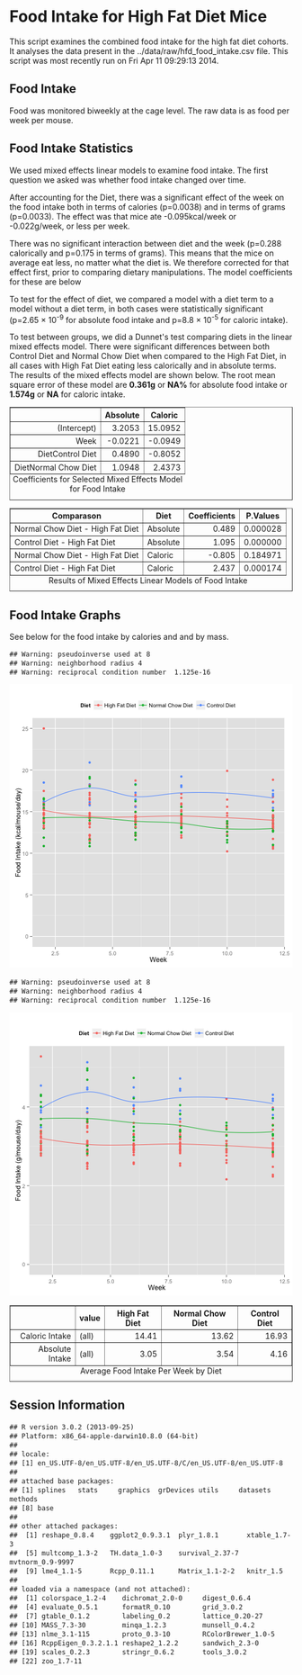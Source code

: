 Food Intake for High Fat Diet Mice
========================================================




This script examines the combined food intake for the high fat diet cohorts.  It analyses the data present in the ../data/raw/hfd_food_intake.csv file.  This script was most recently run on Fri Apr 11 09:29:13 2014.  




Food Intake
-------------

Food was monitored biweekly at the cage level. The raw data is as food per week per mouse. 

Food Intake Statistics
-----------------------

We used mixed effects linear models to examine food intake.  The first question we asked was whether food intake changed over time.




After accounting for the Diet, there was a significant effect of the week on the food intake both in terms of calories (p=0.0038) and in terms of grams (p=0.0033).  The effect was that mice ate -0.095kcal/week or -0.022g/week, or less per week. 

There was no significant interaction between diet and the week (p=0.288 calorically and p=0.175 in terms of grams). This means that the mice on average eat less, no matter what the diet is.  We therefore corrected for that effect first, prior to comparing dietary manipulations.  The model coefficients for these are below

To test for the effect of diet, we compared a model with a diet term to a model without a diet term, in both cases were statistically significant (p=2.65 &times; 10<sup>-9</sup> for absolute food intake and p=8.8 &times; 10<sup>-5</sup> for caloric intake).  

To test between groups, we did a Dunnet's test comparing diets in the linear mixed effects model.  There were significant differences between both Control Diet and Normal Chow Diet when compared to the High Fat Diet, in all cases with High Fat Diet eating less calorically and in absolute terms.  The results of the mixed effects model are shown below.  The root mean square error of these model are **0.361g** or **NA\%** for absolute food intake or **1.574g** or **NA** for caloric intake.

<!-- html table generated in R 3.0.2 by xtable 1.7-3 package -->
<!-- Fri Apr 11 09:29:17 2014 -->
<TABLE border=1>
<CAPTION ALIGN="bottom"> Coefficients for Selected Mixed Effects Model for Food Intake </CAPTION>
<TR> <TH>  </TH> <TH> Absolute </TH> <TH> Caloric </TH>  </TR>
  <TR> <TD align="right"> (Intercept) </TD> <TD align="right"> 3.2053 </TD> <TD align="right"> 15.0952 </TD> </TR>
  <TR> <TD align="right"> Week </TD> <TD align="right"> -0.0221 </TD> <TD align="right"> -0.0949 </TD> </TR>
  <TR> <TD align="right"> DietControl Diet </TD> <TD align="right"> 0.4890 </TD> <TD align="right"> -0.8052 </TD> </TR>
  <TR> <TD align="right"> DietNormal Chow Diet </TD> <TD align="right"> 1.0948 </TD> <TD align="right"> 2.4373 </TD> </TR>
   <A NAME=tab:food-nlme-coefficients></A>
</TABLE>
<!-- html table generated in R 3.0.2 by xtable 1.7-3 package -->
<!-- Fri Apr 11 09:29:17 2014 -->
<TABLE border=1>
<CAPTION ALIGN="bottom"> Results of Mixed Effects Linear Models of Food Intake </CAPTION>
<TR> <TH> Comparason </TH> <TH> Diet </TH> <TH> Coefficients </TH> <TH> P.Values </TH>  </TR>
  <TR> <TD> Normal Chow Diet - High Fat Diet </TD> <TD> Absolute </TD> <TD align="right"> 0.489 </TD> <TD align="right"> 0.000028 </TD> </TR>
  <TR> <TD> Control Diet - High Fat Diet </TD> <TD> Absolute </TD> <TD align="right"> 1.095 </TD> <TD align="right"> 0.000000 </TD> </TR>
  <TR> <TD> Normal Chow Diet - High Fat Diet </TD> <TD> Caloric </TD> <TD align="right"> -0.805 </TD> <TD align="right"> 0.184971 </TD> </TR>
  <TR> <TD> Control Diet - High Fat Diet </TD> <TD> Caloric </TD> <TD align="right"> 2.437 </TD> <TD align="right"> 0.000174 </TD> </TR>
   <A NAME=tab:food-intake-statistics></A>
</TABLE>



Food Intake Graphs
---------------------

See below for the food intake by calories and and by mass.



```
## Warning: pseudoinverse used at 8
## Warning: neighborhood radius 4
## Warning: reciprocal condition number  1.125e-16
```

![plot of chunk food-caloric-weekly](figure/food-caloric-weekly.png) 




```
## Warning: pseudoinverse used at 8
## Warning: neighborhood radius 4
## Warning: reciprocal condition number  1.125e-16
```

![plot of chunk food-abs-weekly](figure/food-abs-weekly.png) 




<!-- html table generated in R 3.0.2 by xtable 1.7-3 package -->
<!-- Fri Apr 11 09:29:18 2014 -->
<TABLE border=1>
<CAPTION ALIGN="bottom"> Average Food Intake Per Week by Diet </CAPTION>
<TR> <TH>  </TH> <TH> value </TH> <TH> High Fat Diet </TH> <TH> Normal Chow Diet </TH> <TH> Control Diet </TH>  </TR>
  <TR> <TD align="right"> Caloric Intake </TD> <TD> (all) </TD> <TD align="right"> 14.41 </TD> <TD align="right"> 13.62 </TD> <TD align="right"> 16.93 </TD> </TR>
  <TR> <TD align="right"> Absolute Intake </TD> <TD> (all) </TD> <TD align="right"> 3.05 </TD> <TD align="right"> 3.54 </TD> <TD align="right"> 4.16 </TD> </TR>
   <A NAME=tab:food-intake-summary></A>
</TABLE>



Session Information
---------------------


```
## R version 3.0.2 (2013-09-25)
## Platform: x86_64-apple-darwin10.8.0 (64-bit)
## 
## locale:
## [1] en_US.UTF-8/en_US.UTF-8/en_US.UTF-8/C/en_US.UTF-8/en_US.UTF-8
## 
## attached base packages:
## [1] splines   stats     graphics  grDevices utils     datasets  methods  
## [8] base     
## 
## other attached packages:
##  [1] reshape_0.8.4    ggplot2_0.9.3.1  plyr_1.8.1       xtable_1.7-3    
##  [5] multcomp_1.3-2   TH.data_1.0-3    survival_2.37-7  mvtnorm_0.9-9997
##  [9] lme4_1.1-5       Rcpp_0.11.1      Matrix_1.1-2-2   knitr_1.5       
## 
## loaded via a namespace (and not attached):
##  [1] colorspace_1.2-4    dichromat_2.0-0     digest_0.6.4       
##  [4] evaluate_0.5.1      formatR_0.10        grid_3.0.2         
##  [7] gtable_0.1.2        labeling_0.2        lattice_0.20-27    
## [10] MASS_7.3-30         minqa_1.2.3         munsell_0.4.2      
## [13] nlme_3.1-115        proto_0.3-10        RColorBrewer_1.0-5 
## [16] RcppEigen_0.3.2.1.1 reshape2_1.2.2      sandwich_2.3-0     
## [19] scales_0.2.3        stringr_0.6.2       tools_3.0.2        
## [22] zoo_1.7-11
```


